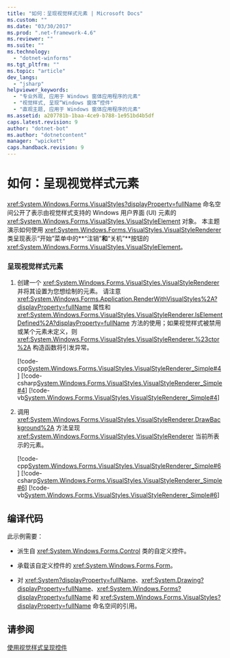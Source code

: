 ```yaml
---
title: "如何：呈现视觉样式元素 | Microsoft Docs"
ms.custom: ""
ms.date: "03/30/2017"
ms.prod: ".net-framework-4.6"
ms.reviewer: ""
ms.suite: ""
ms.technology: 
  - "dotnet-winforms"
ms.tgt_pltfrm: ""
ms.topic: "article"
dev_langs: 
  - "jsharp"
helpviewer_keywords: 
  - "专业外观, 应用于 Windows 窗体应用程序的元素"
  - "视觉样式, 呈现“Windows 窗体”控件"
  - "直观主题, 应用于 Windows 窗体应用程序的元素"
ms.assetid: a207781b-1baa-4ce9-b788-1e951bd4b5df
caps.latest.revision: 9
author: "dotnet-bot"
ms.author: "dotnetcontent"
manager: "wpickett"
caps.handback.revision: 9
---
```

# 如何：呈现视觉样式元素
<xref:System.Windows.Forms.VisualStyles?displayProperty=fullName> 命名空间公开了表示由视觉样式支持的 Windows 用户界面 \(UI\) 元素的 <xref:System.Windows.Forms.VisualStyles.VisualStyleElement> 对象。  本主题演示如何使用 <xref:System.Windows.Forms.VisualStyles.VisualStyleRenderer> 类呈现表示“开始”菜单中的**“注销”**和**“关机”**按钮的 <xref:System.Windows.Forms.VisualStyles.VisualStyleElement>。  
  
### 呈现视觉样式元素  
  
1.  创建一个 <xref:System.Windows.Forms.VisualStyles.VisualStyleRenderer> 并将其设置为您想绘制的元素。  请注意 <xref:System.Windows.Forms.Application.RenderWithVisualStyles%2A?displayProperty=fullName> 属性和 <xref:System.Windows.Forms.VisualStyles.VisualStyleRenderer.IsElementDefined%2A?displayProperty=fullName> 方法的使用；如果视觉样式被禁用或某个元素未定义，则 <xref:System.Windows.Forms.VisualStyles.VisualStyleRenderer.%23ctor%2A> 构造函数将引发异常。  
  
     [!code-cpp[System.Windows.Forms.VisualStyles.VisualStyleRenderer_Simple#4](../../../../samples/snippets/cpp/VS_Snippets_Winforms/System.Windows.Forms.VisualStyles.VisualStyleRenderer_Simple/cpp/form1.cpp#4)]
     [!code-csharp[System.Windows.Forms.VisualStyles.VisualStyleRenderer_Simple#4](../../../../samples/snippets/csharp/VS_Snippets_Winforms/System.Windows.Forms.VisualStyles.VisualStyleRenderer_Simple/CS/form1.cs#4)]
     [!code-vb[System.Windows.Forms.VisualStyles.VisualStyleRenderer_Simple#4](../../../../samples/snippets/visualbasic/VS_Snippets_Winforms/System.Windows.Forms.VisualStyles.VisualStyleRenderer_Simple/VB/form1.vb#4)]  
  
2.  调用 <xref:System.Windows.Forms.VisualStyles.VisualStyleRenderer.DrawBackground%2A> 方法呈现 <xref:System.Windows.Forms.VisualStyles.VisualStyleRenderer> 当前所表示的元素。  
  
     [!code-cpp[System.Windows.Forms.VisualStyles.VisualStyleRenderer_Simple#6](../../../../samples/snippets/cpp/VS_Snippets_Winforms/System.Windows.Forms.VisualStyles.VisualStyleRenderer_Simple/cpp/form1.cpp#6)]
     [!code-csharp[System.Windows.Forms.VisualStyles.VisualStyleRenderer_Simple#6](../../../../samples/snippets/csharp/VS_Snippets_Winforms/System.Windows.Forms.VisualStyles.VisualStyleRenderer_Simple/CS/form1.cs#6)]
     [!code-vb[System.Windows.Forms.VisualStyles.VisualStyleRenderer_Simple#6](../../../../samples/snippets/visualbasic/VS_Snippets_Winforms/System.Windows.Forms.VisualStyles.VisualStyleRenderer_Simple/VB/form1.vb#6)]  
  
## 编译代码  
 此示例需要：  
  
-   派生自 <xref:System.Windows.Forms.Control> 类的自定义控件。  
  
-   承载该自定义控件的 <xref:System.Windows.Forms.Form>。  
  
-   对 <xref:System?displayProperty=fullName>、<xref:System.Drawing?displayProperty=fullName>、<xref:System.Windows.Forms?displayProperty=fullName> 和 <xref:System.Windows.Forms.VisualStyles?displayProperty=fullName> 命名空间的引用。  
  
## 请参阅  
 [使用视觉样式呈现控件](../../../../docs/framework/winforms/controls/rendering-controls-with-visual-styles.md)